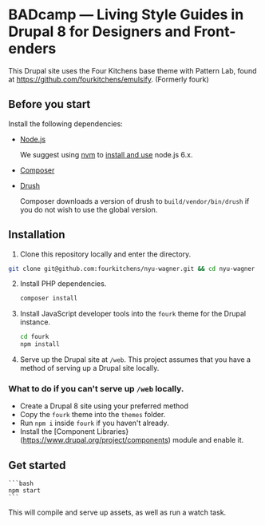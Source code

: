 # BADcamp — Living Style Guides in Drupal 8 for Designers and Front-enders

This Drupal site uses the Four Kitchens base theme with Pattern Lab, found at https://github.com/fourkitchens/emulsify. (Formerly fourk)


## Before you start

Install the following dependencies:

  - [Node.js](https://nodejs.org/)

    We suggest using [nvm](https://github.com/creationix/nvm#installation) to [install and use](https://github.com/creationix/nvm#usage) node.js 6.x.

  - [Composer](https://getcomposer.org/download/)

  - [Drush](http://www.drush.org/en/master/install/)

    Composer downloads a version of drush to `build/vendor/bin/drush` if you do not wish to use the global version.

## Installation

1. Clone this repository locally and enter the directory.

  ```bash
  git clone git@github.com:fourkitchens/nyu-wagner.git && cd nyu-wagner
  ```

2. Install PHP dependencies.

   ```bash
   composer install
   ```
   
3. Install JavaScript developer tools into the `fourk` theme for the Drupal instance.

   ```bash
   cd fourk
   npm install
   ```

4. Serve up the Drupal site at `/web`. This project assumes that you have a method of serving up a Drupal site locally.

### What to do if you can't serve up `/web` locally.
- Create a Drupal 8 site using your preferred method
- Copy the `fourk` theme into the `themes` folder.
- Run `npm i` inside `fourk` if you haven't already.
- Install the [Component Libraries}(https://www.drupal.org/project/components) module and enable it.

## Get started

    ```bash
    npm start
    ```
  
This will compile and serve up assets, as well as run a watch task.
